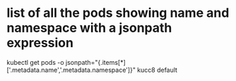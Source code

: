 # list of all the pods showing name and namespace with a jsonpath expression
kubectl get pods -o jsonpath="{.items[*]['.metadata.name','.metadata.namespace']}"
kucc8 default